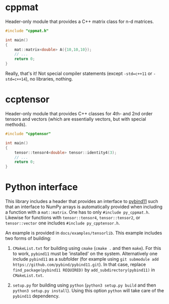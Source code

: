 # cppmat

Header-only module that provides a C++ matrix class for n-d matrices.

```cpp
#include "cppmat.h"

int main()
{
    mat::matrix<double> A({10,10,10});
    // ...
    return 0;
}
```

Really, that's it! Not special compiler statements (except `-std=c++11` or `-std=c++14`), no libraries, nothing. 

# ccptensor

Header-only module that provides C++ classes for 4th- and 2nd order tensors and vectors (which are essentially vectors, but with special methods).

```cpp
#include "cpptensor"

int main()
{
    tensor::tensor4<double> tensor::identity4(3);
    // ...
    return 0;
}
```

# Python interface

This library includes a header that provides an interface to [pybind11](https://github.com/pybind/pybind11) such that an interface to NumPy arrays is automatically provided when including a function with a `mat::matrix`. One has to only `#include py_cppmat.h`. Likewise for functions with `tensor::tensor4`, `tensor::tensor2`, or `tensor::vector` one includes  `#include py_cpptensor.h`.

An example is provided in `docs/examples/tensorlib`. This example includes two forms of building:

1.  `CMakeList.txt` for building using `cmake` (`cmake .` and then `make`). For this to work, `pybind11` must be 'installed' on the system. Alternatively one include `pybind11` as a subfolder (for example using `git submodule add https://github.com/pybind/pybind11.git`). In that case, replace `find_package(pybind11 REQUIRED)` by `add_subdirectory(pybind11)` in `CMakeList.txt`.

2.  `setup.py` for building using `python` (`python3 setup.py build` and then `python3 setup.py install`). Using this option `python` will take care of the `pybind11` dependency.




